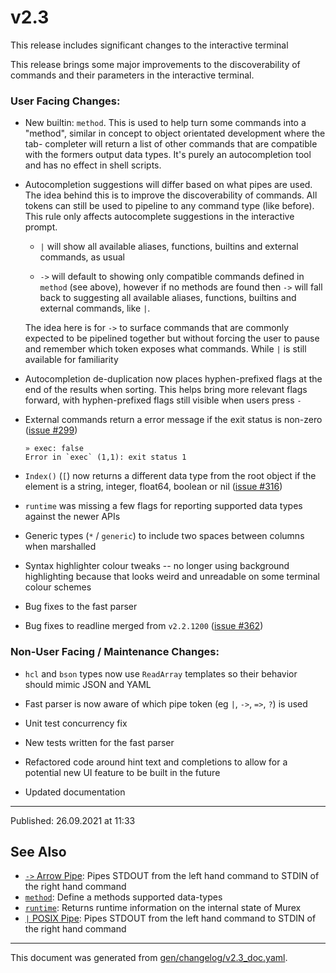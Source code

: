 # v2.3

This release includes significant changes to the interactive terminal

This release brings some major improvements to the discoverability of commands
and their parameters in the interactive terminal.

### User Facing Changes:

* New builtin: `method`. This is used to help turn some commands into a
  "method", similar in concept to object orientated development where the tab-
  completer will return a list of other commands that are compatible with the
  formers output data types. It's purely an autocompletion tool and has no
  effect in shell scripts.

* Autocompletion suggestions will differ based on what pipes are used. The idea
  behind this is to improve the discoverability of commands. All tokens can
  still be used to pipeline to any command type (like before). This rule only
  affects autocomplete suggestions in the interactive prompt.

  - `|` will show all available aliases, functions, builtins and external
    commands, as usual

  - `->` will default to showing only compatible commands defined in `method`
    (see above), however if no methods are found then `->` will fall back to
    suggesting all available aliases, functions, builtins and external commands,
    like `|`.
    
  The idea here is for `->` to surface commands that are commonly
  expected to be pipelined together but without forcing the user to pause and
  remember which token exposes what commands. While `|` is still available for
  familiarity

* Autocompletion de-duplication now places hyphen-prefixed flags at the end of
  the results when sorting. This helps bring more relevant flags forward, with
  hyphen-prefixed flags still visible when users press `-`

* External commands return a error message if the exit status is non-zero
  ([issue #299](https://github.com/lmorg/murex/issues/299))
  ```
  » exec: false
  Error in `exec` (1,1): exit status 1
  ```

* `Index()` (`[`) now returns a different data type from the root object if the
  element is a string, integer, float64, boolean or nil ([issue #316](https://github.com/lmorg/murex/issues/316))

* `runtime` was missing a few flags for reporting supported data types against
  the newer APIs

* Generic types (`*` / `generic`) to include two spaces between columns when
  marshalled

* Syntax highlighter colour tweaks -- no longer using background highlighting
  because that looks weird and unreadable on some terminal colour schemes

* Bug fixes to the fast parser

* Bug fixes to readline merged from `v2.2.1200` ([issue #362](https://github.com/lmorg/murex/issues/362))

### Non-User Facing / Maintenance Changes:

* `hcl` and `bson` types now use `ReadArray` templates so their behavior should
  mimic JSON and YAML

* Fast parser is now aware of which pipe token (eg `|`, `->`, `=>`, `?`) is used

* Unit test concurrency fix

* New tests written for the fast parser

* Refactored code around hint text and completions to allow for a potential new
  UI feature to be built in the future

* Updated documentation

<hr>

Published: 26.09.2021 at 11:33

## See Also

* [`->` Arrow Pipe](../parser/pipe-arrow.md):
  Pipes STDOUT from the left hand command to STDIN of the right hand command
* [`method`](../commands/method.md):
  Define a methods supported data-types
* [`runtime`](../commands/runtime.md):
  Returns runtime information on the internal state of Murex
* [`|` POSIX Pipe](../parser/pipe-posix.md):
  Pipes STDOUT from the left hand command to STDIN of the right hand command

<hr/>

This document was generated from [gen/changelog/v2.3_doc.yaml](https://github.com/lmorg/murex/blob/master/gen/changelog/v2.3_doc.yaml).
